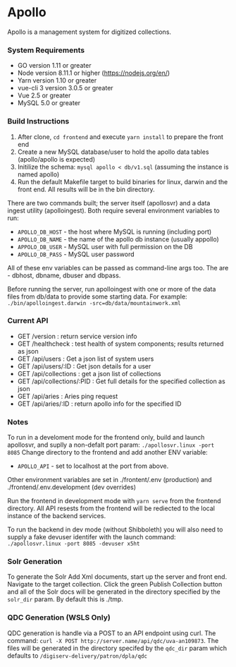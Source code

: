 # Apollo

Apollo is a management system for digitized collections.

### System Requirements
* GO version 1.11 or greater
* Node version 8.11.1 or higher (https://nodejs.org/en/)
* Yarn version 1.10 or greater
* vue-cli 3 version 3.0.5 or greater
* Vue 2.5 or greater
* MySQL 5.0 or greater

### Build Instructions

1. After clone, `cd frontend` and execute `yarn install` to prepare the front end
2. Create a new MySQL database/user to hold the apollo data tables (apollo/apollo is expected)
3. Initilize the schema: `mysql apollo < db/v1.sql` (assuming the instance is named apollo)
4. Run the default Makefile target to build binaries for linux, darwin and the front end.  All results will be in the bin directory.

There are two commands built; the server itself (apollosvr) and a data ingest utility (apolloingest). Both require several environment variables to run:

* `APOLLO_DB_HOST` - the host where MySQL is running (including port)
* `APOLLO_DB_NAME` - the name of the apollo db instance (usually appollo)
* `APPOLO_DB_USER` - MySQL user with full permission on the DB
* `APOLLO_DB_PASS` - MySQL user password

All of these env variables can be passed as command-line args too. The are - dbhost, dbname, dbuser and dbpass.

Before running the server, run apolloingest with one or more of the data files from db/data to provide some starting data.
For example: `./bin/apolloingest.darwin -src=db/data/mountainwork.xml`

### Current API

* GET /version : return service version info
* GET /healthcheck : test health of system components; results returned as json
* GET /api/users : Get a json list of system users
* GET /api/users/:ID : Get json details for a user
* GET /api/collections : get a json list of collections
* GET /api/collections/:PID : Get full details for the specified collection as json
* GET /api/aries : Aries ping request 
* GET /api/aries/:ID : return apollo info for the specified ID

### Notes

To run in a develoment mode for the frontend only, build and launch apollosvr, and suplly a non-defalt port param: `./apollosvr.linux -port 8085`
Change directory to the frontend and add another ENV variable:

* `APOLLO_API` - set to localhost at the port from above.

Other environment variables are set in ./frontent/.env (production) and ./frontend/.env.development (dev overrides)

Run the frontend in development mode with `yarn serve` from the frontend directory. All API resests from the frontend will be rediected to the local instance of the backend services.

To run the backend in dev mode (without Shibboleth) you will also need to supply a fake devuser identifer with the launch command: `./apollosvr.linux -port 8085 -devuser x5ht`

### Solr Generation

To generate the Solr Add Xml documents, start up the server and front end. Navigate to the target collection. Click the green Publish Collection button and all of the Solr docs will be generated in the directory specified by the `solr_dir` param. By default this is ./tmp.

### QDC Generation (WSLS Only)

QDC generation is handle via a POST to an API endpoint using curl. The command: `curl -X POST http://server.name/api/qdc/uva-an109873`. The files will be generated in the directory specifed by the `qdc_dir` param which defaults to `/digiserv-delivery/patron/dpla/qdc`
